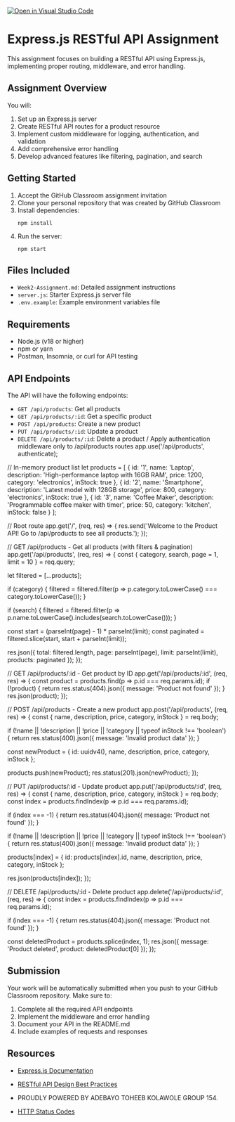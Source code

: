 [![Open in Visual Studio Code](https://classroom.github.com/assets/open-in-vscode-2e0aaae1b6195c2367325f4f02e2d04e9abb55f0b24a779b69b11b9e10269abc.svg)](https://classroom.github.com/online_ide?assignment_repo_id=19705942&assignment_repo_type=AssignmentRepo)
# Express.js RESTful API Assignment

This assignment focuses on building a RESTful API using Express.js, implementing proper routing, middleware, and error handling.

## Assignment Overview

You will:
1. Set up an Express.js server
2. Create RESTful API routes for a product resource
3. Implement custom middleware for logging, authentication, and validation
4. Add comprehensive error handling
5. Develop advanced features like filtering, pagination, and search

## Getting Started

1. Accept the GitHub Classroom assignment invitation
2. Clone your personal repository that was created by GitHub Classroom
3. Install dependencies:
   ```
   npm install
   ```
4. Run the server:
   ```
   npm start
   ```

## Files Included

- `Week2-Assignment.md`: Detailed assignment instructions
- `server.js`: Starter Express.js server file
- `.env.example`: Example environment variables file

## Requirements

- Node.js (v18 or higher)
- npm or yarn
- Postman, Insomnia, or curl for API testing

## API Endpoints

The API will have the following endpoints:

- `GET /api/products`: Get all products
- `GET /api/products/:id`: Get a specific product
- `POST /api/products`: Create a new product
- `PUT /api/products/:id`: Update a product
- `DELETE /api/products/:id`: Delete a product
/ Apply authentication middleware only to /api/products routes
app.use('/api/products', authenticate);

// In-memory product list
let products = [
  {
    id: '1',
    name: 'Laptop',
    description: 'High-performance laptop with 16GB RAM',
    price: 1200,
    category: 'electronics',
    inStock: true
  },
  {
    id: '2',
    name: 'Smartphone',
    description: 'Latest model with 128GB storage',
    price: 800,
    category: 'electronics',
    inStock: true
  },
  {
    id: '3',
    name: 'Coffee Maker',
    description: 'Programmable coffee maker with timer',
    price: 50,
    category: 'kitchen',
    inStock: false
  }
];

// Root route
app.get('/', (req, res) => {
  res.send('Welcome to the Product API! Go to /api/products to see all products.');
});

// GET /api/products - Get all products (with filters & pagination)
app.get('/api/products', (req, res) => {
  const { category, search, page = 1, limit = 10 } = req.query;

  let filtered = [...products];

  if (category) {
    filtered = filtered.filter(p => p.category.toLowerCase() === category.toLowerCase());
  }

  if (search) {
    filtered = filtered.filter(p => p.name.toLowerCase().includes(search.toLowerCase()));
  }

  const start = (parseInt(page) - 1) * parseInt(limit);
  const paginated = filtered.slice(start, start + parseInt(limit));

  res.json({
    total: filtered.length,
    page: parseInt(page),
    limit: parseInt(limit),
    products: paginated
  });
});

// GET /api/products/:id - Get product by ID
app.get('/api/products/:id', (req, res) => {
  const product = products.find(p => p.id === req.params.id);
  if (!product) {
    return res.status(404).json({ message: 'Product not found' });
  }
  res.json(product);
});

// POST /api/products - Create a new product
app.post('/api/products', (req, res) => {
  const { name, description, price, category, inStock } = req.body;

  if (!name || !description || !price || !category || typeof inStock !== 'boolean') {
    return res.status(400).json({ message: 'Invalid product data' });
  }

  const newProduct = {
    id: uuidv4(),
    name,
    description,
    price,
    category,
    inStock
  };

  products.push(newProduct);
  res.status(201).json(newProduct);
});

// PUT /api/products/:id - Update product
app.put('/api/products/:id', (req, res) => {
  const { name, description, price, category, inStock } = req.body;
  const index = products.findIndex(p => p.id === req.params.id);

  if (index === -1) {
    return res.status(404).json({ message: 'Product not found' });
  }

  if (!name || !description || !price || !category || typeof inStock !== 'boolean') {
    return res.status(400).json({ message: 'Invalid product data' });
  }

  products[index] = {
    id: products[index].id,
    name,
    description,
    price,
    category,
    inStock
  };

  res.json(products[index]);
});

// DELETE /api/products/:id - Delete product
app.delete('/api/products/:id', (req, res) => {
  const index = products.findIndex(p => p.id === req.params.id);

  if (index === -1) {
    return res.status(404).json({ message: 'Product not found' });
  }

  const deletedProduct = products.splice(index, 1);
  res.json({ message: 'Product deleted', product: deletedProduct[0] });
});

## Submission

Your work will be automatically submitted when you push to your GitHub Classroom repository. Make sure to:

1. Complete all the required API endpoints
2. Implement the middleware and error handling
3. Document your API in the README.md
4. Include examples of requests and responses

## Resources

- [Express.js Documentation](https://expressjs.com/)
- [RESTful API Design Best Practices](https://restfulapi.net/)

- PROUDLY POWERED BY ADEBAYO TOHEEB KOLAWOLE GROUP 154.
- [HTTP Status Codes](https://developer.mozilla.org/en-US/docs/Web/HTTP/Status) 

